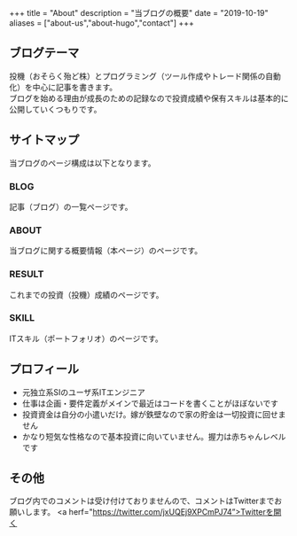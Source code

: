 +++
title = "About"
description = "当ブログの概要"
date = "2019-10-19"
aliases = ["about-us","about-hugo","contact"]
+++

## ブログテーマ
投機（おそらく殆ど株）とプログラミング（ツール作成やトレード関係の自動化）を中心に記事を書きます。  
ブログを始める理由が成長のための記録なので投資成績や保有スキルは基本的に公開していくつもりです。

## サイトマップ
当ブログのページ構成は以下となります。
### BLOG
記事（ブログ）の一覧ページです。
### ABOUT
当ブログに関する概要情報（本ページ）のページです。
### RESULT
これまでの投資（投機）成績のページです。
### SKILL
ITスキル（ポートフォリオ）のページです。

## プロフィール
* 元独立系SIのユーザ系ITエンジニア
* 仕事は企画・要件定義がメインで最近はコードを書くことがほぼないです  
* 投資資金は自分の小遣いだけ。嫁が鉄壁なので家の貯金は一切投資に回せません
* かなり短気な性格なので基本投資に向いていません。握力は赤ちゃんレベルです

## その他
ブログ内でのコメントは受け付けておりませんので、コメントはTwitterまでお願いします。
<a herf="https://twitter.com/jxUQEj9XPCmPJ74”>Twitterを開く</a>

